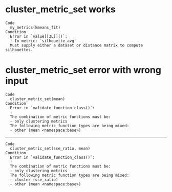 # cluster_metric_set works

    Code
      my_metrics(kmeans_fit)
    Condition
      Error in `value[[3L]]()`:
      ! In metric: `silhouette_avg`
      Must supply either a dataset or distance matrix to compute silhouettes.

# cluster_metric_set error with wrong input

    Code
      cluster_metric_set(mean)
    Condition
      Error in `validate_function_class()`:
      ! 
      The combination of metric functions must be:
      - only clustering metrics
      The following metric function types are being mixed:
      - other (mean <namespace:base>)

---

    Code
      cluster_metric_set(sse_ratio, mean)
    Condition
      Error in `validate_function_class()`:
      ! 
      The combination of metric functions must be:
      - only clustering metrics
      The following metric function types are being mixed:
      - cluster (sse_ratio)
      - other (mean <namespace:base>)

